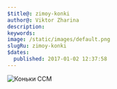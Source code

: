 ```yaml
---
$title@: zimoy-konki
author@: Viktor Zharina
description: 
keywords: 
image: /static/images/default.png
slugRu: zimoy-konki
$dates:
  published: 2017-01-02 12:37:58
---
```

![Коньки CCM](/static/images/konki.jpg)